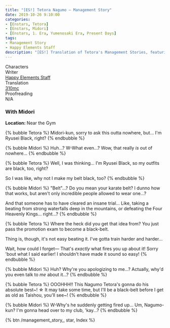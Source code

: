 ```yaml
---
title: "[ES!] Tetora Nagumo – Management Story"
date: 2019-10-26 9:10:00
categories:
- [Enstars, Tetora]
- [Enstars, Midori]
- [Enstars, 1. Era, Yumenosaki Era, Present Days]
tags:
- Management Story
- Happy Elements Staff
description: "[ES!] Translation of Tetora's Management Stories, featuring Midori."
---
```

<div class="three-wrapper" style="--storyColor:#5ac189;--storyColor-rgb:90,193,137;--storyColor-h:147.4;--storyColor-s:45.4%;--storyColor-l:55.5%;">
    <div class="info-area">
        <div class="info">
            <div class="info-item characters">
                <div class="label">
                    Characters
                </div>
                <div class="value">
								<a href="/categories/Enstars/Tetora" character="Tetora"></a>
                <a href="/categories/Enstars/Midori" character="Midori"></a>
                </div>
            </div>
            <div class="info-item one">
                <div class="label">
                    Writer
                </div>
                <div class="value">
                    <a href="/tags/Happy-Elements-Staff/">Happy Elements Staff</a>
                </div>
            </div>
            <div class="info-item two">
                <div class="label">
                    Translation
                </div>
                <div class="value">
                    <a href="/about">310mc</a>
                </div>
            </div>
            <div class="info-item three">
                <div class="label">
                   Proofreading
                </div>
                <div class="value">
                   N/A
                </div>
            </div>
        </div>
    </div>
</div>

<!-- more -->

### With Midori

<div class="msr-location">
    <p><span><b>Location:</b> Near the Gym</span></p>
</div>

{% bubble Tetora %}
Midori-kun, sorry to ask this outta nowhere, but… I'm Ryusei Black, right?
{% endbubble %}

{% bubble Midori %}
Huh…? W-What even…? Wow, that really *is* out of nowhere…
{% endbubble %}

{% bubble Tetora %}
Well, I was thinking… I'm Ryusei Black, so my outfits are black, too, right?

So I was like, why not I make my belt black, too?
{% endbubble %}

{% bubble Midori %}
"Belt"…? Do you mean your karate belt? I dunno how that works, but aren't only incredible people allowed to wear one…?

And that someone has to have cleared an insane trial… Like, taking a beating from strong waterfalls deep in the mountains, or defeating the Four Heavenly Kings… right…?
{% endbubble %}

{% bubble Tetora %}
Where the heck did you get that idea from? You just pass the promotion exam to become a black-belt.

Thing is, though, it's not easy beating it. I've gotta train harder and harder…

Wait, how could I forget— That's *exactly* what fires you up about it! Sorry 'bout what I said earlier! I shouldn't have made it sound so easy!
{% endbubble %}

{% bubble Midori %}
Huh? Why're you apologizing to me…? Actually, why'd you even talk to *me* about it…?
{% endbubble %}

{% bubble Tetora %}
OOOHHH!! This Nagumo Tetora's gonna do his absolute best\~! ☆ It may take some time, but I'll be a black-belt before I get as old as Taishou, you'll see\~!
{% endbubble %}

{% bubble Midori %}
W-Why's he suddenly getting fired up… Um, Nagumo-kun? I'm gonna head over to my club, 'kay…?
{% endbubble %}

<div toc>{% btn /management_story,, star, Index %}</div>
